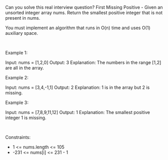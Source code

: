 Can you solve this real interview question? First Missing Positive - Given an unsorted integer array nums. Return the smallest positive integer that is not present in nums.

You must implement an algorithm that runs in O(n) time and uses O(1) auxiliary space.

 

Example 1:


Input: nums = [1,2,0]
Output: 3
Explanation: The numbers in the range [1,2] are all in the array.


Example 2:


Input: nums = [3,4,-1,1]
Output: 2
Explanation: 1 is in the array but 2 is missing.


Example 3:


Input: nums = [7,8,9,11,12]
Output: 1
Explanation: The smallest positive integer 1 is missing.


 

Constraints:

 * 1 <= nums.length <= 105
 * -231 <= nums[i] <= 231 - 1